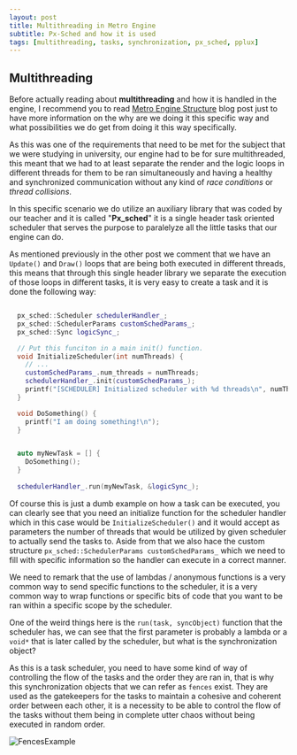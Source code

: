 ```yaml
---
layout: post
title: Multithreading in Metro Engine
subtitle: Px-Sched and how it is used
tags: [multithreading, tasks, synchronization, px_sched, pplux]
---
```


## Multithreading <Px-Scheduler>
  
  Before actually reading about **multithreading** and how it is handled in the engine, I recommend you to read [Metro Engine Structure](https://metro-engine.github.io/2021-05-13-Metro_Engine_Structure/)  blog post just to have more information on the why are we doing it this specific way and what possibilities we do get from doing it this way specifically.

  As this was one of the requirements that need to be met for the subject that we were studying in university, our engine had to be for sure multithreaded, this meant that we had to at least separate the render and the logic loops in different threads for them to be ran simultaneously and having a healthy and synchronized communication without any kind of _race conditions_ or _thread collisions_.
  
  In this specific scenario we do utilize an auxiliary library that was coded by our teacher and it is called "**Px_sched**" it is a single header task oriented scheduler that serves the purpose to paralelyze all the little tasks that our engine can do.
  
  As mentioned previously in the other post we comment that we have an `Update()` and `Draw()` loops that are being both executed in different threads, this means that through this single header library we separate the execution of those loops in different tasks, it is very easy to create a task and it is done the following way:

```cpp

  px_sched::Scheduler schedulerHandler_;
  px_sched::SchedulerParams customSchedParams_;
  px_sched::Sync logicSync_;

  // Put this funciton in a main init() function.
  void InitializeScheduler(int numThreads) {
    // ...
    customSchedParams_.num_threads = numThreads;
    schedulerHandler_.init(customSchedParams_);
    printf("[SCHEDULER] Initialized scheduler with %d threads\n", numThreads);
  }

  void DoSomething() {
    printf("I am doing something!\n");
  }


  auto myNewTask = [] {
    DoSomething();
  }
  
  schedulerHandler_.run(myNewTask, &logicSync_);


```
  
  Of course this is just a dumb example on how a task can be executed, you can clearly see that you need an initialize function for the scheduler handler which in this case would be `InitializeScheduler()` and it would accept as parameters the number of threads that would be utilized by given scheduler to actually send the tasks to. Aside from that we also hace the custom structure `px_sched::SchedulerParams customSchedParams_` which we need to fill with specific information so the handler can execute in a correct manner.
  
  We need to remark that the use of lambdas / anonymous functions is a very common way to send specific functions to the scheduler, it is a very common way to wrap functions or specific bits of code that you want to be ran within a specific scope by the scheduler.
  
  One of the weird things here is the `run(task, syncObject)` function that the scheduler has, we can see that the first parameter is probably a lambda or a `void*` that is later called by the scheduler, but what is the synchronization object?
  
  As this is a task scheduler, you need to have some kind of way of controlling the flow of the tasks and the order they are ran in, that is why this synchronization objects that we can refer as `fences` exist. They are used as the gatekeepers for the tasks to maintain a cohesive and coherent order between each other, it is a necessity to be able to control the flow of the tasks without them being in complete utter chaos without being executed in random order.
  
  ![FencesExample](https://i.imgur.com/I9Q2TuF.png)
  
  
  
  
  
  
  
